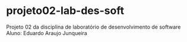 # projeto02-lab-des-soft
Projeto 02 da disciplina de laboratório de desenvolvimento de software
Aluno: Eduardo Araujo Junqueira
